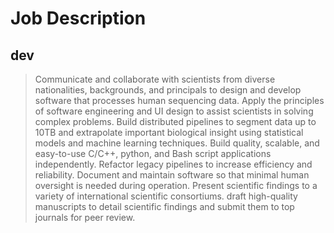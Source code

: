 # Job Description



## dev

>  Communicate and collaborate with scientists from diverse nationalities, backgrounds, and principals to design and develop software that processes human sequencing data. Apply the principles of software engineering and UI design to assist scientists in solving complex problems. Build distributed pipelines to segment data up to 10TB and extrapolate important biological insight using statistical models and machine learning techniques. Build quality, scalable, and easy-to-use C/C++, python, and Bash script applications independently. Refactor legacy pipelines to increase efficiency and reliability. Document and maintain software so that minimal human oversight is needed during operation. Present scientific findings to a variety of international scientific consortiums. draft high-quality manuscripts to detail scientific findings and submit them to top journals for peer review.
